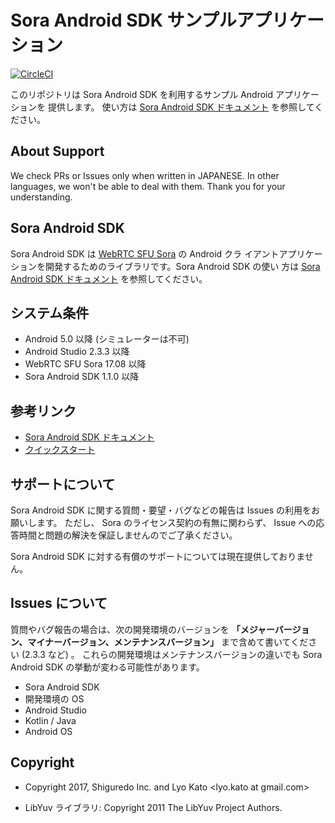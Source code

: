 # Sora Android SDK サンプルアプリケーション

[![CircleCI](https://circleci.com/gh/shiguredo/sora-android-sdk-samples.svg?style=svg)](https://circleci.com/gh/shiguredo/sora-android-sdk-samples)

このリポジトリは Sora Android SDK を利用するサンプル Android アプリケーションを
提供します。
使い方は [Sora Android SDK ドキュメント](https://sora.shiguredo.jp/android-sdk-doc/) を参照してください。

## About Support

We check PRs or Issues only when written in JAPANESE.
In other languages, we won't be able to deal with them. Thank you for your understanding.

## Sora Android SDK

Sora Android SDK は [WebRTC SFU Sora](https://sora.shiguredo.jp) の Android クラ
イアントアプリケーションを開発するためのライブラリです。Sora Android SDK の使い
方は [Sora Android SDK ドキュメント](https://sora.shiguredo.jp/android-sdk-doc/)
を参照してください。


## システム条件

- Android 5.0 以降 (シミュレーターは不可)
- Android Studio 2.3.3 以降
- WebRTC SFU Sora 17.08 以降
- Sora Android SDK 1.1.0 以降

## 参考リンク

- [Sora Android SDK ドキュメント](https://sora.shiguredo.jp/android-sdk-doc/)
- [クイックスタート](https://github.com/shiguredo/sora-android-sdk-quickstart)

## サポートについて

Sora Android SDK に関する質問・要望・バグなどの報告は Issues の利用をお願いします。
ただし、 Sora のライセンス契約の有無に関わらず、 Issue への応答時間と問題の解決を保証しませんのでご了承ください。

Sora Android SDK に対する有償のサポートについては現在提供しておりません。

## Issues について

質問やバグ報告の場合は、次の開発環境のバージョンを **「メジャーバージョン、マイナーバージョン、メンテナンスバージョン」** まで含めて書いてください (2.3.3 など) 。
これらの開発環境はメンテナンスバージョンの違いでも Sora Android SDK の挙動が変わる可能性があります。

- Sora Android SDK
- 開発環境の OS
- Android Studio
- Kotlin / Java
- Android OS

## Copyright

- Copyright 2017, Shiguredo Inc. and Lyo Kato <lyo.kato at gmail.com>

- LibYuv ライブラリ: Copyright 2011 The LibYuv Project Authors.
